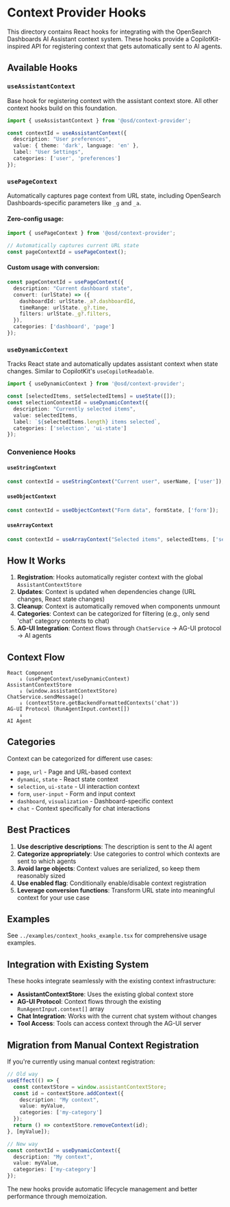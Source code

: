 # Context Provider Hooks

This directory contains React hooks for integrating with the OpenSearch Dashboards AI Assistant context system. These hooks provide a CopilotKit-inspired API for registering context that gets automatically sent to AI agents.

## Available Hooks

### `useAssistantContext`

Base hook for registering context with the assistant context store. All other context hooks build on this foundation.

```typescript
import { useAssistantContext } from '@osd/context-provider';

const contextId = useAssistantContext({
  description: "User preferences",
  value: { theme: 'dark', language: 'en' },
  label: "User Settings",
  categories: ['user', 'preferences']
});
```

### `usePageContext`

Automatically captures page context from URL state, including OpenSearch Dashboards-specific parameters like `_g` and `_a`.

#### Zero-config usage:
```typescript
import { usePageContext } from '@osd/context-provider';

// Automatically captures current URL state
const pageContextId = usePageContext();
```

#### Custom usage with conversion:
```typescript
const pageContextId = usePageContext({
  description: "Current dashboard state",
  convert: (urlState) => ({
    dashboardId: urlState._a?.dashboardId,
    timeRange: urlState._g?.time,
    filters: urlState._g?.filters,
  }),
  categories: ['dashboard', 'page']
});
```

### `useDynamicContext`

Tracks React state and automatically updates assistant context when state changes. Similar to CopilotKit's `useCopilotReadable`.

```typescript
import { useDynamicContext } from '@osd/context-provider';

const [selectedItems, setSelectedItems] = useState([]);
const selectionContextId = useDynamicContext({
  description: "Currently selected items",
  value: selectedItems,
  label: `${selectedItems.length} items selected`,
  categories: ['selection', 'ui-state']
});
```

### Convenience Hooks

#### `useStringContext`
```typescript
const contextId = useStringContext("Current user", userName, ['user']);
```

#### `useObjectContext`
```typescript
const contextId = useObjectContext("Form data", formState, ['form']);
```

#### `useArrayContext`
```typescript
const contextId = useArrayContext("Selected items", selectedItems, ['selection']);
```

## How It Works

1. **Registration**: Hooks automatically register context with the global `AssistantContextStore`
2. **Updates**: Context is updated when dependencies change (URL changes, React state changes)
3. **Cleanup**: Context is automatically removed when components unmount
4. **Categories**: Context can be categorized for filtering (e.g., only send 'chat' category contexts to chat)
5. **AG-UI Integration**: Context flows through `ChatService` → AG-UI protocol → AI agents

## Context Flow

```
React Component
    ↓ (usePageContext/useDynamicContext)
AssistantContextStore
    ↓ (window.assistantContextStore)
ChatService.sendMessage()
    ↓ (contextStore.getBackendFormattedContexts('chat'))
AG-UI Protocol (RunAgentInput.context[])
    ↓
AI Agent
```

## Categories

Context can be categorized for different use cases:

- `page`, `url` - Page and URL-based context
- `dynamic`, `state` - React state context
- `selection`, `ui-state` - UI interaction context
- `form`, `user-input` - Form and input context
- `dashboard`, `visualization` - Dashboard-specific context
- `chat` - Context specifically for chat interactions

## Best Practices

1. **Use descriptive descriptions**: The description is sent to the AI agent
2. **Categorize appropriately**: Use categories to control which contexts are sent to which agents
3. **Avoid large objects**: Context values are serialized, so keep them reasonably sized
4. **Use enabled flag**: Conditionally enable/disable context registration
5. **Leverage conversion functions**: Transform URL state into meaningful context for your use case

## Examples

See `../examples/context_hooks_example.tsx` for comprehensive usage examples.

## Integration with Existing System

These hooks integrate seamlessly with the existing context infrastructure:

- **AssistantContextStore**: Uses the existing global context store
- **AG-UI Protocol**: Context flows through the existing `RunAgentInput.context[]` array
- **Chat Integration**: Works with the current chat system without changes
- **Tool Access**: Tools can access context through the AG-UI server

## Migration from Manual Context Registration

If you're currently using manual context registration:

```typescript
// Old way
useEffect(() => {
  const contextStore = window.assistantContextStore;
  const id = contextStore.addContext({
    description: "My context",
    value: myValue,
    categories: ['my-category']
  });
  return () => contextStore.removeContext(id);
}, [myValue]);

// New way
const contextId = useDynamicContext({
  description: "My context",
  value: myValue,
  categories: ['my-category']
});
```

The new hooks provide automatic lifecycle management and better performance through memoization.